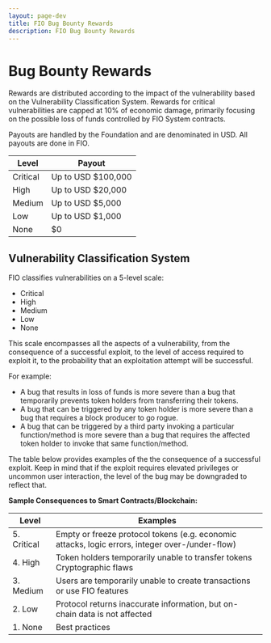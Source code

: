 ```yaml
---
layout: page-dev
title: FIO Bug Bounty Rewards
description: FIO Bug Bounty Rewards
---
```

# Bug Bounty Rewards

Rewards are distributed according to the impact of the vulnerability based on the Vulnerability Classification System. Rewards for critical vulnerabilities are capped at 10% of economic damage, primarily focusing on the possible loss of funds controlled by FIO System contracts.

Payouts are handled by the Foundation and are denominated in USD. All payouts are done in FIO.

|**Level**	|**Payout** |
|---|---|
|Critical	|Up to USD $100,000 |
|High	|Up to USD $20,000 |
|Medium	|Up to USD $5,000 |
|Low	|Up to USD $1,000 |
|None	|$0 |

## Vulnerability Classification System

FIO classifies vulnerabilities on a 5-level scale:

* Critical
* High
* Medium
* Low
* None

This scale encompasses all the aspects of a vulnerability, from the consequence of a successful exploit, to the level of access required to exploit it, to the probability that an exploitation attempt will be successful.

For example:

* A bug that results in loss of funds is more severe than a bug that temporarily prevents token holders from transferring their tokens.
* A bug that can be triggered by any token holder is more severe than a bug that requires a block producer to go rogue.
* A bug that can be triggered by a third party invoking a particular function/method is more severe than a bug that requires the affected token holder to invoke that same function/method.

The table below provides examples of the the consequence of a successful exploit. Keep in mind that if the exploit requires elevated privileges or uncommon user interaction, the level of the bug may be downgraded to reflect that.

**Sample Consequences to Smart Contracts/Blockchain:**

|**Level**	|**Examples**	|
|---|---|
|5. Critical	|Empty or freeze protocol tokens (e.g. economic attacks, logic errors, integer over-/under-flow)	|
|4. High	|Token holders temporarily unable to transfer tokens<br> Cryptographic flaws |
|3. Medium	|Users are temporarily unable to create transactions or use FIO features |
|2. Low	|Protocol returns inaccurate information, but on-chain data is not affected |
|1. None	|Best practices |
